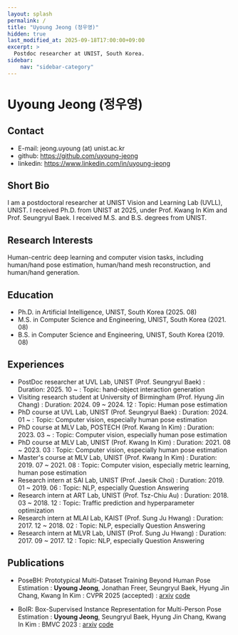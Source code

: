 ```yaml
---
layout: splash
permalink: /
title: "Uyoung Jeong (정우영)"
hidden: true
last_modified_at: 2025-09-18T17:00:00+09:00
excerpt: >
  Postdoc researcher at UNIST, South Korea.
sidebar:
    nav: "sidebar-category"
---
```


# Uyoung Jeong (정우영)

## Contact
- E-mail: jeong.uyoung (at) unist.ac.kr
- github: <https://github.com/uyoung-jeong>
- linkedin: <https://www.linkedin.com/in/uyoung-jeong>

## Short Bio
I am a postdoctoral researcher at UNIST Vision and Learning Lab (UVLL), UNIST. 
I received Ph.D. from UNIST at 2025, under Prof. Kwang In Kim and Prof. Seungryul Baek.
I received M.S. and B.S. degrees from UNIST.

## Research Interests
Human-centric deep learning and computer vision tasks, including human/hand pose estimation, human/hand mesh reconstruction, and human/hand generation.

## Education
- Ph.D. in Artificial Intelligence, UNIST, South Korea (2025. 08)
- M.S. in Computer Science and Engineering, UNIST, South Korea (2021. 08)
- B.S. in Computer Science and Engineering, UNIST, South Korea (2019. 08)

## Experiences
- PostDoc researcher at UVL Lab, UNIST (Prof. Seungryul Baek)
  : Duration: 2025. 10 ~
  : Topic: hand-object interaction generation
- Visiting research student at University of Birmingham (Prof. Hyung Jin Chang)
  : Duration: 2024. 09 ~ 2024. 12
  : Topic: Human pose estimation
- PhD course at UVL Lab, UNIST (Prof. Seungryul Baek)
  : Duration: 2024. 01 ~ 
  : Topic: Computer vision, especially human pose estimation
- PhD course at MLV Lab, POSTECH (Prof. Kwang In Kim)
  : Duration: 2023. 03 ~ 
  : Topic: Computer vision, especially human pose estimation
- PhD course at MLV Lab, UNIST (Prof. Kwang In Kim)
  : Duration: 2021. 08 ~ 2023. 03
  : Topic: Computer vision, especially human pose estimation
- Master's course at MLV Lab, UNIST (Prof. Kwang In Kim)
  : Duration: 2019. 07 ~ 2021. 08
  : Topic: Computer vision, especially metric learning, human pose estimation
- Research intern at SAI Lab, UNIST (Prof. Jaesik Choi)
  : Duration: 2019. 01 ~ 2019. 06
  : Topic: NLP, especially Question Answering
- Research intern at ART Lab, UNIST (Prof. Tsz-Chiu Au)
  : Duration: 2018. 03 ~ 2018. 12
  : Topic: Traffic prediction and hyperparameter optimization
- Research intern at MLAI Lab, KAIST (Prof. Sung Ju Hwang)
  : Duration: 2017. 12 ~ 2018. 02
  : Topic: NLP, especially Question Answering
- Research intern at MLVR Lab, UNIST (Prof. Sung Ju Hwang)
  : Duration: 2017. 09 ~ 2017. 12
  : Topic: NLP, especially Question Answering


## Publications
- PoseBH: Prototypical Multi-Dataset Training Beyond Human Pose Estimation
  : **Uyoung Jeong**, Jonathan Freer, Seungryul Baek, Hyung Jin Chang, Kwang In Kim
  : CVPR 2025 (accepted)
  : [arxiv](https://arxiv.org/abs/2505.17475) [code](https://github.com/uyoung-jeong/PoseBH)

- BoIR: Box-Supervised Instance Representation for Multi-Person Pose Estimation
  : **Uyoung Jeong**, Seungryul Baek, Hyung Jin Chang, Kwang In Kim
  : BMVC 2023
  : [arxiv](https://arxiv.org/abs/2309.14072) [code](https://github.com/uyoung-jeong/BoIR)

